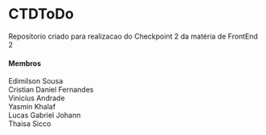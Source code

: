 # CTDToDo
Repositorio criado para realizacao do Checkpoint 2 da matéria de FrontEnd 2
#### Membros 

<p>Edimilson Sousa<br>
Cristian Daniel Fernandes<br>
Vinicius Andrade<br>
Yasmin Khalaf<br>
Lucas Gabriel Johann<br>
Thaisa Sicco
</p>
